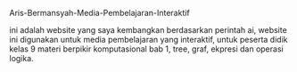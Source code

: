 Aris-Bermansyah-Media-Pembelajaran-Interaktif

ini adalah website yang saya kembangkan berdasarkan perintah ai,
website ini digunakan untuk media pembelajaran yang interaktif, untuk peserta didik kelas 9
materi berpikir komputasional bab 1, 
tree, graf, ekpresi dan operasi logika.
